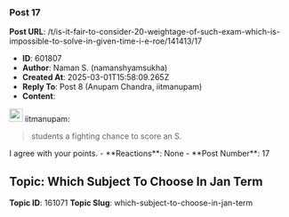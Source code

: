 ### Post 17
**Post URL**: /t/is-it-fair-to-consider-20-weightage-of-such-exam-which-is-impossible-to-solve-in-given-time-i-e-roe/141413/17
- **ID**: 601807
- **Author**: Naman S.  (namanshyamsukha)
- **Created At**: 2025-03-01T15:58:09.265Z
- **Reply To**: Post 8 (Anupam Chandra, iitmanupam)
- **Content**:  
  <aside class="quote group-ds-students" data-username="iitmanupam" data-post="11" data-topic="141413">
<div class="title">
<div class="quote-controls"></div>
<img alt="" width="24" height="24" src="https://dub1.discourse-cdn.com/flex013/user_avatar/discourse.onlinedegree.iitm.ac.in/iitmanupam/48/56694_2.png" class="avatar"> iitmanupam:</div>
<blockquote>
students a fighting chance to score an S.
</blockquote>
</aside>
I agree with your points.
- **Reactions**: None
- **Post Number**: 17

## Topic: Which Subject To Choose In Jan Term
**Topic ID**: 161071
**Topic Slug**: which-subject-to-choose-in-jan-term

